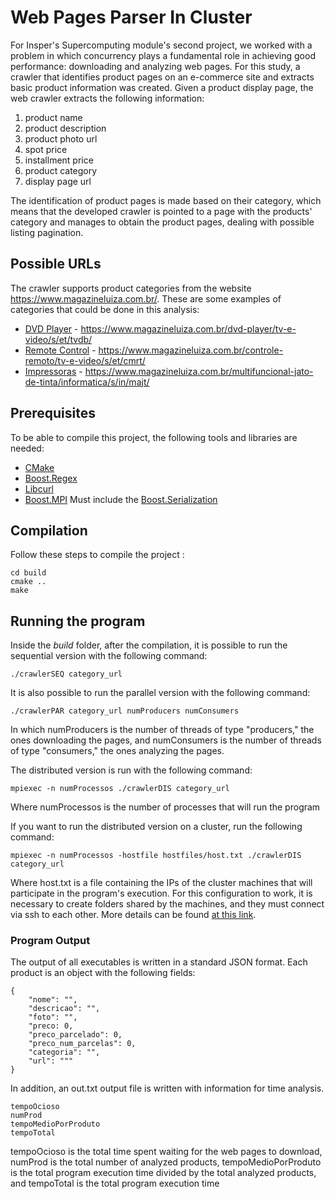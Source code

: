 # Web Pages Parser In Cluster

For Insper's Supercomputing module's second project, we worked with a problem in which concurrency plays a fundamental role in achieving good performance: downloading and analyzing web pages. For this study, a crawler that identifies product pages on an e-commerce site and extracts basic product information was created. 
Given a product display page, the web crawler extracts the following information:

1. product name
2. product description
3. product photo url
4. spot price
5. installment price
6. product category
7. display page url

The identification of product pages is made based on their category, which means that the developed crawler is pointed to a page with the products' category and manages to obtain the product pages, dealing with possible listing pagination.

## Possible URLs

The crawler supports product categories from the website https://www.magazineluiza.com.br/. These are some examples of categories that could be done in this analysis:

* [DVD Player](https://www.magazineluiza.com.br/dvd-player/tv-e-video/s/et/tvdb/) - https://www.magazineluiza.com.br/dvd-player/tv-e-video/s/et/tvdb/
* [Remote Control](https://www.magazineluiza.com.br/controle-remoto/tv-e-video/s/et/cmrt/) - https://www.magazineluiza.com.br/controle-remoto/tv-e-video/s/et/cmrt/
* [Impressoras](https://www.magazineluiza.com.br/multifuncional-jato-de-tinta/informatica/s/in/majt/) - https://www.magazineluiza.com.br/multifuncional-jato-de-tinta/informatica/s/in/majt/


## Prerequisites
To be able to compile this project, the following tools and libraries are needed:

* [CMake](https://cmake.org/)
* [Boost.Regex](https://www.boost.org/doc/libs/1_66_0/libs/regex/doc/html/index.html)
* [Libcurl](https://curl.haxx.se/libcurl/)
* [Boost.MPI](https://www.boost.org/doc/libs/1_64_0/doc/html/mpi.html)
Must include the [Boost.Serialization](https://www.boost.org/doc/libs/1_64_0/libs/serialization/doc/)

## Compilation

Follow these steps to compile the project :
```
cd build
cmake ..
make
```

## Running the program

Inside the _build_ folder, after the compilation, it is possible to run the sequential version with the following command:

```
./crawlerSEQ category_url
```
It is also possible to run the parallel version with the following command:
```
./crawlerPAR category_url numProducers numConsumers
```
In which numProducers is the number of threads of type "producers," the ones downloading the pages, and numConsumers is the number of threads of type "consumers," the ones analyzing the pages.

The distributed version is run with the following command:
```
mpiexec -n numProcessos ./crawlerDIS category_url
```
Where numProcessos is the number of processes that will run the program

If you want to run the distributed version on a cluster, run the following command:
```
mpiexec -n numProcessos -hostfile hostfiles/host.txt ./crawlerDIS category_url
```
Where host.txt is a file containing the IPs of the cluster machines that will participate in the program's execution. For this configuration to work, it is necessary to create folders shared by the machines, and they must connect via ssh to each other. More details can be found [at this link](http://mpitutorial.com/tutorials/running-an-mpi-cluster-within-a-lan/). 


### Program Output

The output of all executables is written in a standard JSON format. Each product is an object with the following fields:

```
{
    "nome": "",
    "descricao": "",
    "foto": "",
    "preco: 0,
    "preco_parcelado": 0,
    "preco_num_parcelas": 0,
    "categoria": "",
    "url": """
}
```

In addition, an out.txt output file is written with information for time analysis.

```
tempoOcioso
numProd
tempoMedioPorProduto
tempoTotal 
```
tempoOcioso is the total time spent waiting for the web pages to download, numProd is the total number of analyzed products, tempoMedioPorProduto is the total program execution time divided by the total analyzed products, and tempoTotal is the total program execution time
